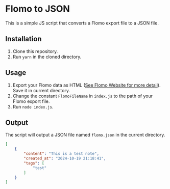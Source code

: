 # Flomo to JSON

This is a simple JS script that converts a Flomo export file to a JSON file.

## Installation

1. Clone this repository.
2. Run `yarn` in the cloned directory.

## Usage

1. Export your Flomo data as HTML ([See Flomo Website for more detail](https://help.flomoapp.com/basic/storage.html)). Save it in current directory.
2. Change the constant `FlomoFileName` in `index.js` to the path of your Flomo export file.
3. Run `node index.js`.

## Output

The script will output a JSON file named `flomo.json` in the current directory.

```json
[
    {
        "content": "This is a test note",
        "created_at": "2024-10-19 21:18:41",
        "tags": [
            "test"
        ]
    }
]
```